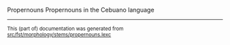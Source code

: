 Propernouns
Propernouns in the Cebuano language 

* * *

<small>This (part of) documentation was generated from [src/fst/morphology/stems/propernouns.lexc](https://github.com/giellalt/lang-ceb/blob/main/src/fst/morphology/stems/propernouns.lexc)</small>
